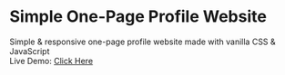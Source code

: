 # Simple One-Page Profile Website
Simple & responsive one-page profile website made with vanilla CSS &amp; JavaScript\
Live Demo: [Click Here](https://mugeki.github.io/profile-website/)
